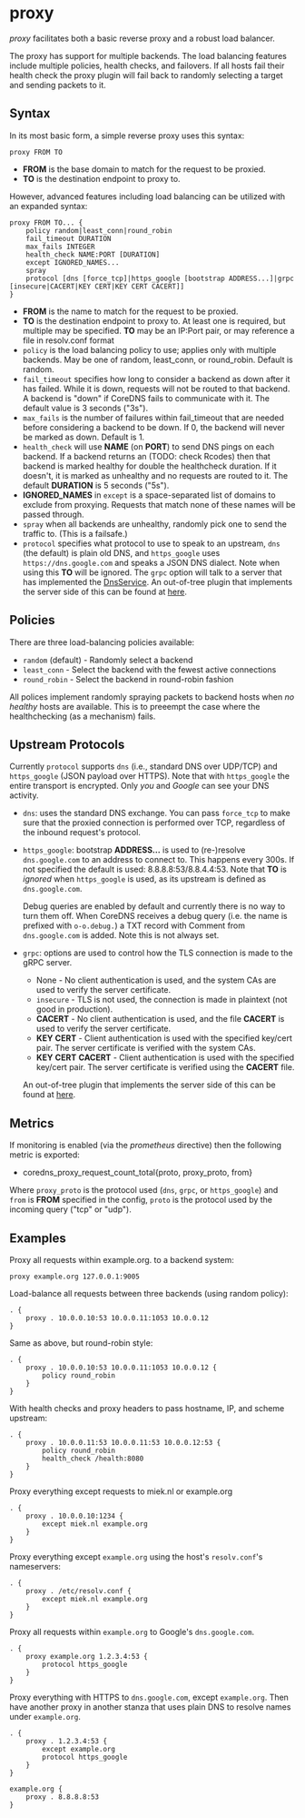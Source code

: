 # proxy

*proxy* facilitates both a basic reverse proxy and a robust load balancer.

The proxy has support for multiple backends. The load balancing features include multiple policies,
health checks, and failovers. If all hosts fail their health check the proxy plugin will fail
back to randomly selecting a target and sending packets to it.

## Syntax

In its most basic form, a simple reverse proxy uses this syntax:

~~~
proxy FROM TO
~~~

* **FROM** is the base domain to match for the request to be proxied.
* **TO** is the destination endpoint to proxy to.

However, advanced features including load balancing can be utilized with an expanded syntax:

~~~
proxy FROM TO... {
    policy random|least_conn|round_robin
    fail_timeout DURATION
    max_fails INTEGER
    health_check NAME:PORT [DURATION]
    except IGNORED_NAMES...
    spray
    protocol [dns [force_tcp]|https_google [bootstrap ADDRESS...]|grpc [insecure|CACERT|KEY CERT|KEY CERT CACERT]]
}
~~~

* **FROM** is the name to match for the request to be proxied.
* **TO** is the destination endpoint to proxy to. At least one is required, but multiple may be
  specified. **TO** may be an IP:Port pair, or may reference a file in resolv.conf format
* `policy` is the load balancing policy to use; applies only with multiple backends. May be one of
  random, least_conn, or round_robin. Default is random.
* `fail_timeout` specifies how long to consider a backend as down after it has failed. While it is
  down, requests will not be routed to that backend. A backend is "down" if CoreDNS fails to
  communicate with it. The default value is 3 seconds ("3s").
* `max_fails` is the number of failures within fail_timeout that are needed before considering
  a backend to be down. If 0, the backend will never be marked as down. Default is 1.
* `health_check` will use **NAME** (on **PORT**) to send DNS pings on each backend. If a backend
  returns an (TODO: check Rcodes) then that backend is marked healthy for double the healthcheck duration.
  If it doesn't, it is marked as unhealthy and no requests are routed to it. 
  The default **DURATION** is 5 seconds ("5s").
* **IGNORED_NAMES** in `except` is a space-separated list of domains to exclude from proxying.
  Requests that match none of these names will be passed through.
* `spray` when all backends are unhealthy, randomly pick one to send the traffic to. (This is
  a failsafe.)
* `protocol` specifies what protocol to use to speak to an upstream, `dns` (the default) is plain
  old DNS, and `https_google` uses `https://dns.google.com` and speaks a JSON DNS dialect. Note when
  using this **TO** will be ignored. The `grpc` option will talk to a server that has implemented
  the [DnsService](https://github.com/coredns/coredns/pb/dns.proto).
  An out-of-tree plugin that implements the server side of this can be found at
  [here](https://github.com/infobloxopen/coredns-grpc).

## Policies

There are three load-balancing policies available:
* `random` (default) - Randomly select a backend
* `least_conn` - Select the backend with the fewest active connections
* `round_robin` - Select the backend in round-robin fashion

All polices implement randomly spraying packets to backend hosts when *no healthy* hosts are
available. This is to preeempt the case where the healthchecking (as a mechanism) fails.

## Upstream Protocols

Currently `protocol` supports `dns` (i.e., standard DNS over UDP/TCP) and `https_google` (JSON
payload over HTTPS). Note that with `https_google` the entire transport is encrypted. Only *you* and
*Google* can see your DNS activity.

* `dns`: uses the standard DNS exchange. You can pass `force_tcp` to make sure that the proxied connection is performed
  over TCP, regardless of the inbound request's protocol.
* `https_google`: bootstrap **ADDRESS...** is used to (re-)resolve `dns.google.com` to an address to
  connect to. This happens every 300s. If not specified the default is used: 8.8.8.8:53/8.8.4.4:53.
  Note that **TO** is *ignored* when `https_google` is used, as its upstream is defined as
  `dns.google.com`.

  Debug queries are enabled by default and currently there is no way to turn them off. When CoreDNS
  receives a debug query (i.e. the name is prefixed with `o-o.debug.`) a TXT record with Comment
  from `dns.google.com` is added. Note this is not always set.
* `grpc`: options are used to control how the TLS connection is made to the gRPC server.
  * None - No client authentication is used, and the system CAs are used to verify the server certificate.
  * `insecure` - TLS is not used, the connection is made in plaintext (not good in production).
  * **CACERT** - No client authentication is used, and the file **CACERT** is used to verify the server certificate.
  * **KEY** **CERT** - Client authentication is used with the specified key/cert pair. The server
    certificate is verified with the system CAs.
  * **KEY** **CERT** **CACERT** - Client authentication is used with the specified key/cert pair. The
    server certificate is verified using the **CACERT** file.

  An out-of-tree plugin that implements the server side of this can be found at
  [here](https://github.com/infobloxopen/coredns-grpc).

## Metrics

If monitoring is enabled (via the *prometheus* directive) then the following metric is exported:

* coredns_proxy_request_count_total{proto, proxy_proto, from}

Where `proxy_proto` is the protocol used (`dns`, `grpc`, or `https_google`) and `from` is **FROM**
specified in the config, `proto` is the protocol used by the incoming query ("tcp" or "udp").

## Examples

Proxy all requests within example.org. to a backend system:

~~~
proxy example.org 127.0.0.1:9005
~~~

Load-balance all requests between three backends (using random policy):

~~~ corefile
. {
    proxy . 10.0.0.10:53 10.0.0.11:1053 10.0.0.12
}
~~~

Same as above, but round-robin style:

~~~ corefile
. {
    proxy . 10.0.0.10:53 10.0.0.11:1053 10.0.0.12 {
        policy round_robin
    }
}
~~~

With health checks and proxy headers to pass hostname, IP, and scheme upstream:

~~~ corefile
. {
    proxy . 10.0.0.11:53 10.0.0.11:53 10.0.0.12:53 {
        policy round_robin
        health_check /health:8080
    }
}
~~~

Proxy everything except requests to miek.nl or example.org

~~~
. {
    proxy . 10.0.0.10:1234 {
        except miek.nl example.org
    }
}
~~~

Proxy everything except `example.org` using the host's `resolv.conf`'s nameservers:

~~~ corefile
. {
    proxy . /etc/resolv.conf {
        except miek.nl example.org
    }
}
~~~

Proxy all requests within `example.org` to Google's `dns.google.com`.

~~~ corefile
. {
    proxy example.org 1.2.3.4:53 {
        protocol https_google
    }
}
~~~

Proxy everything with HTTPS to `dns.google.com`, except `example.org`. Then have another proxy in
another stanza that uses plain DNS to resolve names under `example.org`.

~~~ corefile
. {
    proxy . 1.2.3.4:53 {
        except example.org
        protocol https_google
    }
}

example.org {
    proxy . 8.8.8.8:53
}
~~~
